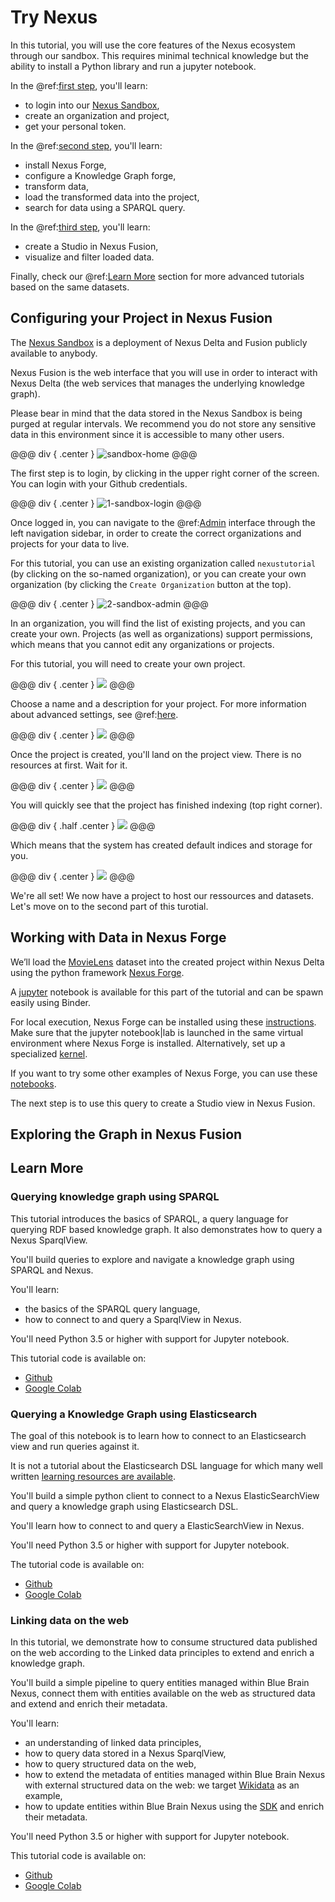 # Try Nexus

In this tutorial, you will use the core features of the Nexus ecosystem through our sandbox. This requires minimal technical knowledge but the ability to install a Python library and run a jupyter notebook.

In the @ref:[first step](try-nexus.md#configuring-your-project-in-nexus-fusion), you'll learn:

- to login into our [Nexus Sandbox](https://sandbox.bluebrainnexus.io/),
- create an organization and project,
- get your personal token.

In the @ref:[second step](try-nexus.md#working-with-data-in-nexus-forge), you'll learn:

- install Nexus Forge,
- configure a Knowledge Graph forge,
- transform data,
- load the transformed data into the project,
- search for data using a SPARQL query.

In the @ref:[third step](try-nexus.md#exploring-the-graph-in-nexus-fusion), you'll learn:

- create a Studio in Nexus Fusion,
- visualize and filter loaded data.

Finally, check our @ref:[Learn More](try-nexus.md#learn-more) section for more advanced tutorials based on the same datasets.

## Configuring your Project in Nexus Fusion

The [Nexus Sandbox](https://sandbox.bluebrainnexus.io/) is a deployment of Nexus Delta and Fusion publicly available to anybody.

Nexus Fusion is the web interface that you will use in order to interact with Nexus Delta (the web services that manages the underlying knowledge graph).

Please bear in mind that the data stored in the Nexus Sandbox is being purged at regular intervals. We recommend you do not store any sensitive data in this environment since it is accessible to many other users.

@@@ div { .center }
![sandbox-home](../assets/try-nexus-sandbox-home-not-logged-in.png)
@@@

The first step is to login, by clicking in the upper right corner of the screen. You can login with your Github credentials.

@@@ div { .center }
![1-sandbox-login](../assets/try-nexus-sandbox-log-in-github-realm.png)
@@@

Once logged in, you can navigate to the @ref:[Admin](../fusion/admin.md) interface through the left navigation sidebar, in order to create the correct organizations and projects for your data to live.

For this tutorial, you can use an existing organization called `nexustutorial` (by clicking on the so-named organization), or you can create your own organization (by clicking the `Create Organization` button at the top).

@@@ div { .center }
![2-sandbox-admin](../assets/try-nexus-sandbox-admin-logged-in.png)
@@@

In an organization, you will find the list of existing projects, and you can create your own. Projects (as well as organizations) support permissions, which means that you cannot edit any organizations or projects.

For this tutorial, you will need to create your own project.

@@@ div { .center }
![](../assets/try-nexus-sandbox-admin-organization.png)
@@@

Choose a name and a description for your project. For more information about advanced settings, see @ref:[here](../fusion/admin.md#organizations-and-projects-indexes).

@@@ div { .center }
![](../assets/try-nexus-sandbox-admin-create-project-form.png)
@@@

Once the project is created, you'll land on the project view. There is no resources at first. Wait for it.

@@@ div { .center }
![](../assets/try-nexus-sandbox-admin-project.png)
@@@

You will quickly see that the project has finished indexing (top right corner).

@@@ div { .half .center }
![](../assets/try-nexus-sandbox-project-finished-indexing.png)
@@@

Which means that the system has created default indices and storage for you.

@@@ div { .center }
![](../assets/try-nexus-sandbox-admin-project-indexed.png)
@@@

We're all set! We now have a project to host our ressources and datasets. Let's move on to the second part of this turotial.

## Working with Data in Nexus Forge

We’ll load the [MovieLens](http://files.grouplens.org/datasets/movielens/) dataset into the created project within Nexus Delta using the python framework [Nexus Forge](https://nexus-forge.readthedocs.io/en/latest/).

A [jupyter](https://mybinder.org/v2/gh/BlueBrain/nexus/master?filepath=docs%2Fsrc%2Fmain%2Fparadox%2Fdocs%2Fgetting-started%2Fnotebooks%2Fbuilding_a_kg.ipynb) notebook is available for this part of the tutorial and can be spawn easily using Binder.

For local execution, Nexus Forge can be installed using these [instructions](https://nexus-forge.readthedocs.io/en/latest/#installation). Make sure that the jupyter notebook|lab is launched in the same virtual environment where Nexus Forge is installed. Alternatively, set up a specialized [kernel](https://ipython.readthedocs.io/en/stable/install/kernel_install.html).

If you want to try some other examples of Nexus Forge, you can use these [notebooks](https://mybinder.org/v2/gh/BlueBrain/nexus-forge/master?filepath=examples%2Fnotebooks%2Fgetting-started).

The next step is to use this query to create a Studio view in Nexus Fusion.

## Exploring the Graph in Nexus Fusion

## Learn More

### Querying knowledge graph using SPARQL

This tutorial introduces the basics of SPARQL, a query language for querying RDF based knowledge graph. It also demonstrates how to query a Nexus SparqlView.

You'll build queries to explore and navigate a knowledge graph using SPARQL and Nexus.

You'll learn:

- the basics of the SPARQL query language,
- how to connect to and query a SparqlView in Nexus.

You'll need Python 3.5 or higher with support for Jupyter notebook.

This tutorial code is available on:

- [Github](https://github.com/BlueBrain/nexus/blob/master/docs/src/main/paradox/docs/getting-started/notebooks/Query_Sparql_View.ipynb)
- [Google Colab](https://colab.research.google.com/github/BlueBrain/nexus/blob/master/docs/src/main/paradox/docs/getting-started/notebooks/Query_Sparql_View.ipynb)

### Querying a Knowledge Graph using Elasticsearch

The goal of this notebook is to learn how to connect to an Elasticsearch view and run queries against it.

It is not a tutorial about the Elasticsearch DSL language for which many well written [learning resources are available](https://www.elastic.co/guide/en/elasticsearch/reference/current/query-dsl.html).

You'll build a simple python client to connect to a Nexus ElasticSearchView and query a knowledge graph using Elasticsearch DSL.

You'll learn how to connect to and query a ElasticSearchView in Nexus.

You'll need Python 3.5 or higher with support for Jupyter notebook.

The tutorial code is available on:

- [Github](https://github.com/BlueBrain/nexus/blob/master/docs/src/main/paradox/docs/getting-started/notebooks/Querying_ElasticSearchView.ipynb)
- [Google Colab](https://colab.research.google.com/github/BlueBrain/nexus/blob/master/docs/src/main/paradox/docs/getting-started/notebooks/Querying_ElasticSearchView.ipynb)

### Linking data on the web

In this tutorial, we demonstrate how to consume structured data published on the web according to the Linked data principles to extend and enrich a knowledge graph.

You'll build a simple pipeline to query entities managed within Blue Brain Nexus, connect them with entities available on the web as structured data and extend and enrich their metadata.

You'll learn:

- an understanding of linked data principles,
- how to query data stored in a Nexus SparqlView,
- how to query structured data on the web,
- how to extend the metadata of entities managed within Blue Brain Nexus with external structured data on the web: we target [Wikidata](https://www.wikidata.org/wiki/Wikidata:Main_Page) as an example,
- how to update entities within Blue Brain Nexus using the [SDK](https://github.com/BlueBrain/nexus-python-sdk) and enrich their metadata.

You'll need Python 3.5 or higher with support for Jupyter notebook.

This tutorial code is available on:

- [Github](https://github.com/BlueBrain/nexus/blob/master/docs/src/main/paradox/docs/getting-started/notebooks/Linking%20data%20on%20the%20web.ipynb)
- [Google Colab](https://colab.research.google.com/github/BlueBrain/nexus/blob/master/docs/src/main/paradox/docs/getting-started/notebooks/Linking%20data%20on%20the%20web.ipynb)
